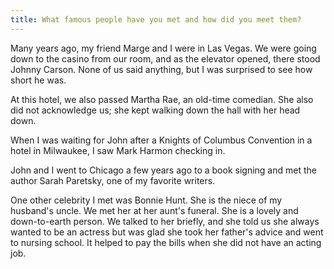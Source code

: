 ```yaml
---
title: What famous people have you met and how did you meet them?
---
```


Many years ago, my friend Marge and I were in Las Vegas. We were going down to the casino from our room, and as the elevator opened, there stood Johnny Carson. None of us said anything, but I was surprised to see how short he was.

At this hotel, we also passed Martha Rae, an old-time comedian. She also did not acknowledge us; she kept walking down the hall with her head down.

When I was waiting for John after a Knights of Columbus Convention in a hotel in Milwaukee, I saw Mark Harmon checking in.

John and I went to Chicago a few years ago to a book signing and met the author Sarah Paretsky, one of my favorite writers.

One other celebrity I met was Bonnie Hunt. She is the niece of my husband's uncle. We met her at her aunt's funeral. She is a lovely and down-to-earth person. We talked to her briefly, and she told us she always wanted to be an actress but was glad she took her father's advice and went to nursing school. It helped to pay the bills when she did not have an acting job.
